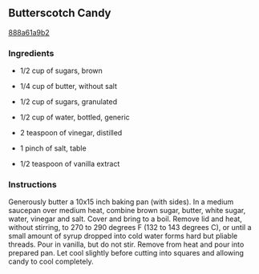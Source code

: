 ## Butterscotch Candy

[888a61a9b2](http://allrecipes.com/recipe/butterscotch-candy/)

### Ingredients

 - 1/2 cup of sugars, brown

 - 1/4 cup of butter, without salt

 - 1/2 cup of sugars, granulated

 - 1/2 cup of water, bottled, generic

 - 2 teaspoon of vinegar, distilled

 - 1 pinch of salt, table

 - 1/2 teaspoon of vanilla extract

### Instructions

Generously butter a 10x15 inch baking pan (with sides). In a medium saucepan over medium heat, combine brown sugar, butter, white sugar, water, vinegar and salt. Cover and bring to a boil. Remove lid and heat, without stirring, to 270 to 290 degrees F (132 to 143 degrees C), or until a small amount of syrup dropped into cold water forms hard but pliable threads. Pour in vanilla, but do not stir. Remove from heat and pour into prepared pan. Let cool slightly before cutting into squares and allowing candy to cool completely.